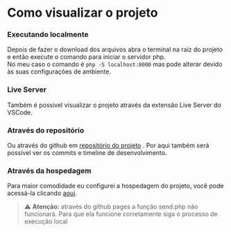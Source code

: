 # Como visualizar o projeto

### Executando localmente
Depois de fazer o download dos arquivos abra o terminal na raiz do projeto e então execute o comando para iniciar o servidor php.<br>
No meu caso o comando é `php -S localhost:8000` mas pode alterar devido às suas configurações de ambiente.

### Live Server
Também é possível visualizar o projeto através da extensão Live Server do VSCode.

### Através do repositório
Ou através do github em [repositório do projeto](https://github.com/PedroHammes/CCOMP-1S-DAW-AVA1) . Por aqui também será possível ver os commits e timeline de desenvolvimento.

### Através da hospedagem 
Para maior comodidade eu configurei a hospedagem do projeto, você pode acessá-la clicando [aqui](https://pedrohammes.github.io/CCOMP-1S-DAW-AVA1/index.html). 

> ⚠️ **Atenção:** através do github pages a função send.php não funcionará. Para que ela funcione corretamente siga o processo de execução local